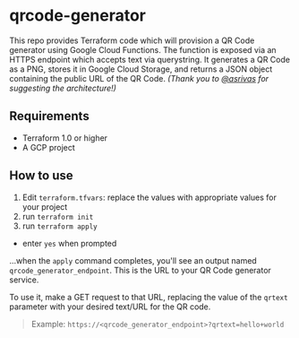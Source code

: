 # qrcode-generator
This repo provides Terraform code which will provision a QR Code generator using Google Cloud Functions. The function is exposed via an HTTPS endpoint which accepts text via querystring. It generates a QR Code as a PNG, stores it in Google Cloud Storage, and returns a JSON object containing the public URL of the QR Code. _(Thank you to [@asrivas](https://github.com/asrivas) for suggesting the architecture!)_

## Requirements
* Terraform 1.0 or higher
* A GCP project

## How to use
1. Edit `terraform.tfvars`: replace the values with appropriate values for your project
1. run `terraform init`
1. run `terraform apply`
  * enter `yes` when prompted

...when the `apply` command completes, you'll see an output named `qrcode_generator_endpoint`. This is the URL to your QR Code generator service.

To use it, make a GET request to that URL, replacing the value of the `qrtext` parameter with your desired text/URL for the QR code.

> Example: `https://<qrcode_generator_endpoint>?qrtext=hello+world`
